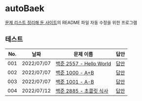 # autoBaek
[문제 리스트 정리해 둔 사이트](https://github.com/july5amp/algorithm-study-list)의 README 파일 자동 수정을 위한 프로그램

## 테스트
No. | 날짜 | 문제 이름 | 답안
--- | --- | --- | ---
001 | 2022/07/07 | [백준 2557 - Hello World](https://www.acmicpc.net/problem/2557) | [답안](https://github.com/july5amp/algorithm-study/tree/master/2022/001)
002 | 2022/07/07 | [백준 1000 - A+B](https://www.acmicpc.net/problem/1000) | [답안](https://github.com/july5amp/algorithm-study/tree/master/2022/002)
003 | 2022/07/07 | [백준 1001 - A-B](https://www.acmicpc.net/problem/1001) | [답안](https://github.com/july5amp/algorithm-study/tree/master/2022/003)
004 | 2022/07/12 | [백준 2885 - 초콜릿 식사](https://www.acmicpc.net/problem/2885) | [답안](https://github.com/july5amp/algorithm-study/tree/master/2022/004)
